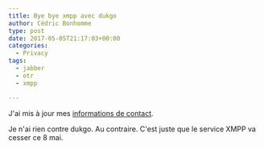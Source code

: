 ```yaml
---
title: Bye bye xmpp avec dukgo
author: Cédric Bonhomme
type: post
date: 2017-05-05T21:17:03+00:00
categories:
  - Privacy
tags:
  - jabber
  - otr
  - xmpp

---
```

J'ai mis à jour mes
[informations de contact](https://wiki.cedricbonhomme.org/contact?do=diff&#038;rev2%5B0%5D=1493879557&#038;rev2%5B1%5D=1494018600&#038;difftype=sidebyside).

Je n'ai rien contre dukgo. Au contraire. C'est juste que le service XMPP va
cesser ce 8 mai.